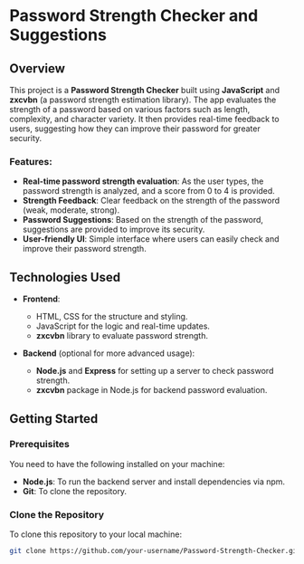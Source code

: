 # Password Strength Checker and Suggestions

## Overview

This project is a **Password Strength Checker** built using **JavaScript** and **zxcvbn** (a password strength estimation library). The app evaluates the strength of a password based on various factors such as length, complexity, and character variety. It then provides real-time feedback to users, suggesting how they can improve their password for greater security.

### Features:
- **Real-time password strength evaluation**: As the user types, the password strength is analyzed, and a score from 0 to 4 is provided.
- **Strength Feedback**: Clear feedback on the strength of the password (weak, moderate, strong).
- **Password Suggestions**: Based on the strength of the password, suggestions are provided to improve its security.
- **User-friendly UI**: Simple interface where users can easily check and improve their password strength.

## Technologies Used

- **Frontend**: 
  - HTML, CSS for the structure and styling.
  - JavaScript for the logic and real-time updates.
  - **zxcvbn** library to evaluate password strength.

- **Backend** (optional for more advanced usage):
  - **Node.js** and **Express** for setting up a server to check password strength.
  - **zxcvbn** package in Node.js for backend password evaluation.

## Getting Started

### Prerequisites

You need to have the following installed on your machine:

- **Node.js**: To run the backend server and install dependencies via npm.
- **Git**: To clone the repository.

### Clone the Repository

To clone this repository to your local machine:

```bash
git clone https://github.com/your-username/Password-Strength-Checker.git
